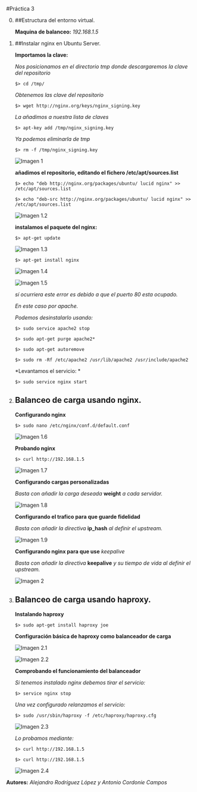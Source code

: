 #Práctica 3


0. ##Estructura del entorno virtual.

	**Maquina de balanceo:** *192.168.1.5*



1. ##Instalar nginx en Ubuntu Server.

	**Importamos la clave:**

	*Nos posicionamos en el directorio tmp donde descargaremos la clave del repositorio*

	`$> cd /tmp/`

	*Obtenemos las clave del repositorio*

	`$> wget http://nginx.org/keys/nginx_signing.key`

	*La añadimos a nuestra lista de claves*

	`$> apt-key add /tmp/nginx_signing.key`

	*Ya podemos eliminarla de tmp*

	`$> rm -f /tmp/nginx_signing.key`

	
	![Imagen 1](Capturas/1__.png "Práctica 3.1")



	**añadimos el repositorio, editando el fichero /etc/apt/sources.list**

	`$> echo "deb http://nginx.org/packages/ubuntu/ lucid nginx" >> /etc/apt/sources.list`
	
	`$> echo "deb-src http://nginx.org/packages/ubuntu/ lucid nginx" >> /etc/apt/sources.list`

	![Imagen 1.2](Capturas/2__.png "Práctica 3.1")



	**instalamos el paquete del nginx:**

	`$> apt-get update`
	
	![Imagen 1.3](Capturas/3__.png "Práctica 3.1")

	`$> apt-get install nginx`
	
	![Imagen 1.4](Capturas/3.1__.png "Práctica 3.1")

	![Imagen 1.5](Capturas/3.2__.png "Práctica 3.1")

	*sí ocurriera este error es debido a que el puerto 80 esta ocupado.*

	*En este caso por apache.*

	*Podemos desinstalarlo usando:*
	
	`$> sudo service apache2 stop`

	`$> sudo apt-get purge apache2*`

	`$> sudo apt-get autoremove`

	`$> sudo rm -Rf /etc/apache2 /usr/lib/apache2 /usr/include/apache2`
	
	*Levantamos el servicio: *

	`$> sudo service nginx start`



2. ## Balanceo de carga usando nginx.

	**Configurando nginx**
	
	`$> sudo nano /etc/nginx/conf.d/default.conf`
	
	![Imagen 1.6](Capturas/4__.png "Práctica 3.2")

	**Probando nginx**
	
	`$> curl http://192.168.1.5`

	![Imagen 1.7](Capturas/4.1__.png "Práctica 3.2")

	**Configurando cargas personalizadas**	

	*Basta con añadir la carga deseada* **weight** *a cada servidor.*
	
	![Imagen 1.8](Capturas/4.2__.png "Práctica 3.2")

	**Configurando el trafico para que guarde fidelidad**	

	*Basta con añadir la directiva* **ip_hash** *al definir el upstream.*
	
	![Imagen 1.9](Capturas/4.3__.png "Práctica 3.2")
		
	**Configurando nginx para que use** *keepalive*	

	*Basta con añadir la directiva* **keepalive** *y su tiempo de vida al definir el upstream.*
	
	![Imagen 2](Capturas/4.4__.png "Práctica 3.2")



3. ## Balanceo de carga usando haproxy.
	
	**Instalando haproxy**
	
	`$> sudo apt-get install haproxy joe`

	**Configuración básica de haproxy como balanceador de carga**

	![Imagen 2.1](Capturas/5__.png "Práctica 3.3")

	![Imagen 2.2](Capturas/5.1__.png "Práctica 3.3")
	
	**Comprobando el funcionamiento del balanceador**
	
	*Si tenemos instalado nginx debemos tirar el servicio:*

	`$> service nginx stop`	

	*Una vez configurado relanzamos el servicio:*
	
	`$> sudo /usr/sbin/haproxy -f /etc/haproxy/haproxy.cfg`

	![Imagen 2.3](Capturas/5.2__.png "Práctica 3.3")

	*Lo probamos mediante:*
	
	`$> curl http://192.168.1.5`

	`$> curl http://192.168.1.5`

	![Imagen 2.4](Capturas/5.3__.png "Práctica 3.3")


**Autores:** *Alejandro Rodríguez López y Antonio Cordonie Campos*	
		
	


